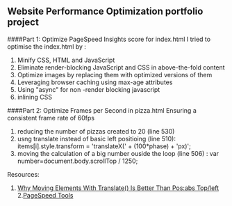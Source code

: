 ## Website Performance Optimization portfolio project



####Part 1: Optimize PageSpeed Insights score for index.html
I tried to optimise the index.html by :

1. Minify CSS, HTML and JavaScript
2. Eliminate render-blocking JavaScript and CSS in above-the-fold content
3. Optimize images by replacing them with optimized versions of them
4. Leveraging browser caching using max-age attributes
5. Using "async" for non -render blocking javascript
6. inlining CSS



####Part 2: Optimize Frames per Second in pizza.html
Ensuring a consistent frame rate of 60fps 

1. reducing the number of pizzas created to 20 (line 530)
2. usng translate instead of basic left positioing (line 510): 
items[i].style.transform = 'translateX(' + (100*phase) + 'px)';
3. moving the calculation of a big number ouside the loop (line 506) : 
var number=document.body.scrollTop / 1250;


Resources:
1. [Why Moving Elements With Translate() Is Better Than Pos:abs Top/left](http://www.paulirish.com/2012/why-moving-elements-with-translate-is-better-than-posabs-topleft/)
2.[PageSpeed Tools](https://developers.google.com/speed/pagespeed/)
  


